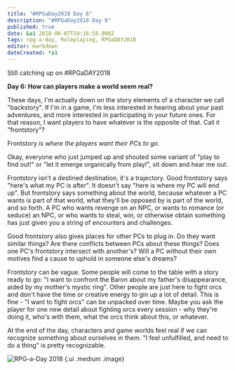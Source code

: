 ```yaml
---
title: "#RPGaDay2018 Day 6"
description: "#RPGaDay2018 Day 6"
published: true
date: &a1 2018-08-07T19:16:55.000Z
tags: rpg-a-day, Roleplaying, RPGaDAY2018
editor: markdown
dateCreated: *a1
---
```


Still catching up on #RPGaDAY2018

**Day 6: How can players make a world seem real?**

These days, I'm actually down on the story elements of a character we call "backstory". If I'm in a game, I'm less interested in hearing about your past adventures, and more interested in participating in your future ones. For that reason, I want players to have whatever is the opposite of that. Call it "frontstory"?

Frontstory _is where the players want their PCs to go._

Okay, everyone who just jumped up and shouted some variant of "play to find out!" or "let it emerge organically from play!", sit down and hear me out.

<!-- more -->

Frontstory isn't a destined destination, it's a trajectory. Good frontstory says "here's what my PC is after". It doesn't say "here is where my PC will end up". But frontstory says something about the world, because whatever a PC wants is part of that world, what they'll be opposed by is part of the world, and so forth. A PC who wants revenge on an NPC, or wants to romance (or seduce) an NPC, or who wants to steal, win, or otherwise obtain something has just given you a string of encounters and challenges.

Good frontstory also gives places for other PCs to plug in. Do they want similar things? Are there conflicts between PCs about these things? Does one PC's frontstory intersect with another's? Will a PC without their own motives find a cause to uphold in someone else's dreams?

Frontstory can be vague. Some people will come to the table with a story ready to go: "I want to confront the Baron about my father's disappearance, aided by my mother's mystic ring". Other people are just here to fight orcs and don't have the time or creative energy to gin up a lot of detail. This is fine - "I want to fight orcs" can be unpacked over time. Maybe you ask the player for one new detail about fighting orcs every session - why they're doing it, who's with them, what the orcs think about this, or whatever.

At the end of the day, characters and game worlds feel real if we can recognize something about ourselves in them. "I feel unfulfilled, and need to do a thing" is pretty recognizable.

![RPG-a-Day 2018](/assets/rpg/RPG-a-Day%202018.jpg) {.ui .medium .image}